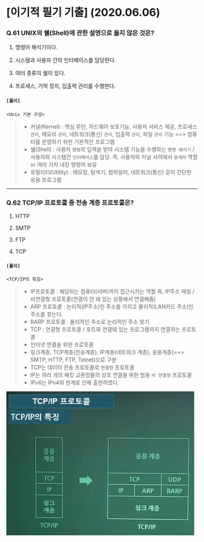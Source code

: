 # [이기적 필기 기출] (2020.06.06)



### Q.61 UNIX의 쉘(Shell)에 관한 설명으로 옳지 않은 것은?

1. 명령어 해석기이다.

2. 시스템과 사용자 간의 인터페이스를 담당한다.

3. 여러 종류의 쉘이 있다.
4. 프로세스, 기억 장치, 입출력 관리를 수행한다.



#### **`[풀이]`**

`<Unix 기본 구성>`

> - 커널(Kernel) : 핵심 루틴, 하드웨어 보호기능, 사용자 서비스 제공, 프로세스 `관리`, 메모리 `관리`, 네트워크(통신) `관리`, 입출력 `관리`, 파일 `관리` 기능 ==> 컴퓨터를 운영하기 위한 기본적인 프로그램
> - 쉘(Shell) : 사용자 `명령`의 입력을 받아 시스템 기능을 수행하는 `명령 해석기` / 사용자와 시스템간 `인터페이스`를 담당. 즉, 사용자와 커널 사이에서 `중계자` 역할 or 여러 가지 내장 명령어 보유
> - 유틸리티(Utility) : 메모장, 탐색기, 컴파일러, 네트워크(통신) 같이 간단한 응용 프로그램



---



### Q.62 TCP/IP 프로토콜 중 전송 계층 프로토콜은?

1. HTTP

2. SMTP

3. FTP
4. TCP



#### **`[풀이]`**

`<TCP/IP의 특징>`

> - IP프로토콜 : 해당되는 컴퓨터(서버)까지 접근시키는 역할 즉, IP주소 매칭 / 비연결형 프로토콜(연결이 안 돼 있는 상황에서 연결해줌)
> - ARP 프로토콜 : 논리적(IP주소)인 주소를 가지고 물리적(LAN카드 주소)인 주소를 찾는다.
> - RARP 프로토콜 : 물리적인 주소로 논리적인 주소 찾기
> - TCP : 연결형 프로토콜 / 포트와 연결돼 있는 프로그램까지 연결하는 프로토콜
> - 인터넷 연결을 위한 프로토콜
> - 링크계층, TCP계층(전송계층), IP계층(네트워크 계층), 응용계층(==> SMTP, HTTP, FTP, Telnet)으로 구분
> - TCP는 데이터 전송 프로토콜로 `연결형` 프로토콜
> - IP는 여러 개의 패킷 교환망들의 상호 연결을 위한 범용 `비 연결형` 프로토콜
> - IPv6는 IPv4의 한계로 인해 출현하였다.

![image-20210616123140224](md-images/image-20210616123140224.png)